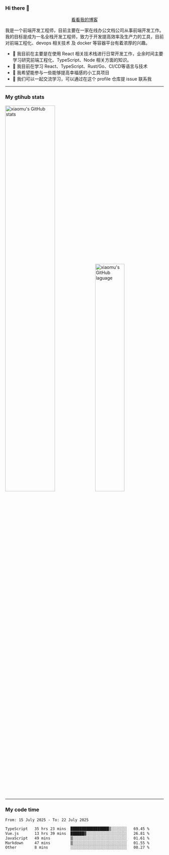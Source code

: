 ### Hi there 👋

<p align="center">
  <a href="https://blog.realjacket.fun">看看我的博客</a>
</p>

我是一个前端开发工程师，目前主要在一家在线办公文档公司从事前端开发工作。我的目标是成为一名全栈开发工程师，致力于开发提高效率及生产力的工具，目前对前端工程化、devops 相关技术 及 docker 等容器平台有着浓厚的兴趣。

- 🔭 我目前在主要是在使用 React 相关技术栈进行日常开发工作，业余时间主要学习研究前端工程化、TypeScript、Node 相关方面的知识。
- 🌱 我目前在学习 React、TypeScript、Rust/Go、CI/CD等语言与技术
- 👯 我希望能参与一些能够提高幸福感的小工具项目
- 💬 我们可以一起交流学习，可以通过在这个 profile 仓库提 issue 联系我

***

### My gtihub stats

<a><img src="https://github-readme-stats-git-masterrstaa-rickstaa.vercel.app/api?username=real-jacket&&show_icons=true" title="xiaomu's GitHub stats" alt="xiaomu's GitHub stats" style="width:56%;"/></a>
<a><img src="https://github-readme-stats-git-masterrstaa-rickstaa.vercel.app/api/top-langs/?username=real-jacket&layout=compact" title="xiaomu's GitHub laguage" alt="xiaomu's GitHub laguage" style="width:43%;"/><a/>

***

### My code time

<!--START_SECTION:waka-->

```txt
From: 15 July 2025 - To: 22 July 2025

TypeScript   35 hrs 23 mins  █████████████████▒░░░░░░░   69.45 %
Vue.js       13 hrs 39 mins  ██████▓░░░░░░░░░░░░░░░░░░   26.81 %
JavaScript   49 mins         ▒░░░░░░░░░░░░░░░░░░░░░░░░   01.61 %
Markdown     47 mins         ▒░░░░░░░░░░░░░░░░░░░░░░░░   01.55 %
Other        8 mins          ░░░░░░░░░░░░░░░░░░░░░░░░░   00.27 %
```

<!--END_SECTION:waka-->
